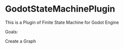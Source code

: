 # GodotStateMachinePlugin

This is a Plugin of Finite State Machine for Godot Engine

Goals:

Create a Graph
